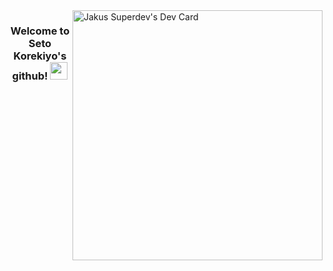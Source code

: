 <div style="display: flex; justify-content: center;">
<h3 align="center">
  Welcome to Seto Korekiyo's github!
  <img src="https://media.giphy.com/media/hvRJCLFzcasrR4ia7z/giphy.gif" width="28">
</h3>
<a href="https://app.daily.dev/SuperJakus"><img src="https://api.daily.dev/devcards/d3cb2a1442084ce19f452fe8c6cef9e7.png?r=qjh" width="400" alt="Jakus Superdev's Dev Card"/>
</a>
 </div>
